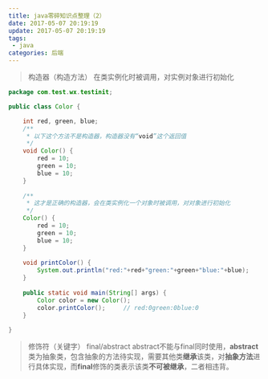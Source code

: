 ```yaml
---
title: java零碎知识点整理（2）
date: 2017-05-07 20:19:19
update: 2017-05-07 20:19:19
tags: 
 - java
categories: 后端
---
```


> 构造器（构造方法）
> 在类实例化时被调用，对实例对象进行初始化

<!--more-->

```java
package com.test.wx.testinit;

public class Color {

	int red, green, blue;
	/**
	 * 以下这个方法不是构造器，构造器没有“void”这个返回值
	 */
	void Color() {
		red = 10;
		green = 10;
		blue = 10;
	}
	
	/**
	 * 这才是正确的构造器，会在类实例化一个对象时被调用，对对象进行初始化
	 */
	Color() {
		red = 10;
		green = 10;
		blue = 10;
	}
	
	void printColor() {
		System.out.println("red:"+red+"green:"+green+"blue:"+blue);
	}
	
	public static void main(String[] args) {
		Color color = new Color();
		color.printColor();		// red:0green:0blue:0
	}
	
}

```

> 修饰符（关键字）
> final/abstract
> abstract不能与final同时使用，**abstract**类为抽象类，包含抽象的方法待实现，需要其他类**继承**该类，对**抽象方法**进行具体实现，而**final**修饰的类表示该类**不可被继承**，二者相违背。


